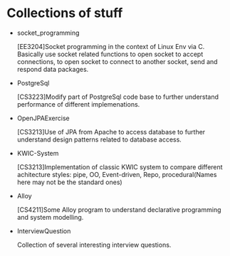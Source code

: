 Collections of stuff
=============================

* socket_programming

  [EE3204]Socket programming in the context of Linux Env via C. Basically use socket related functions to open socket to accept connections, to open socket to connect to another socket, send and respond data packages.

* PostgreSql
  
  [CS3223]Modify part of PostgreSql code base to further understand performance of different implemenations.

* OpenJPAExercise

  [CS3213]Use of JPA from Apache to access database to further understand design patterns related to database access.

* KWIC-System

  [CS3213]Implementation of classic KWIC system to compare different achitecture styles: pipe, OO, Event-driven, Repo, procedural(Names here may not be the standard ones)

* Alloy

  [CS4211]Some Alloy program to understand declarative programming and system modelling.

* InterviewQuestion

  Collection of several interesting interview questions.
